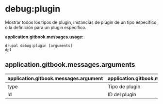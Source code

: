 # debug:plugin
Mostrar todos los tipos de plugin, instancias de plugin de un tipo específico, o la definición para un plugin específico.

**application.gitbook.messages.usage:**
```
drupal debug:plugin [arguments]
dpl
```

## application.gitbook.messages.arguments
application.gitbook.messages.argument | application.gitbook.messages.details
---------|-------------
type | Tipo de plugin
id | ID del plugin
